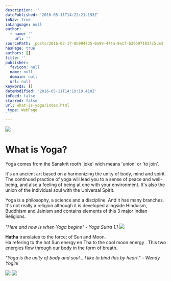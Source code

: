 ```yaml
---
description: ''
datePublished: '2016-05-11T14:22:21.193Z'
inNav: true
inLanguage: null
author:
  - name: ''
    url: ''
sourcePath: _posts/2016-02-17-8b994735-0a99-474a-8e1f-b295971837c5.md
hasPage: true
authors: []
title: ''
publisher:
  favicon: null
  name: null
  domain: null
  url: null
keywords: []
dateModified: '2016-05-11T14:19:19.410Z'
inFeed: false
starred: false
url: what-is-yoga/index.html
_type: WebPage

---
```

![](https://s3-us-west-2.amazonaws.com/the-grid-img/p/f5c6201f3e7a7db31d8a2b9478e45d9c00bd4d2d.jpg)

# What is Yoga?

Yoga comes from the Sanskrit rooth 'joke' wich means 'union' or 'to join'.

It's an ancient art based on a harmonizing the unity of body, mind and spirit. The continued practice of yoga will lead you to a sense of peace and well-being, and also a feeling of being at one with your environment. It's also the union of the individual soul with the Universal Spirit.

Yoga is a philosophy, a science and a discipline. And it has many branches. It's not really a religion although it is developed alingside Hinduism, Buddhism and Jainism and contains elements of this 3 major Indian Religions.

_"Here and now is when Yoga begins" - Yoga Sutra 1.1_
![](https://s3-us-west-2.amazonaws.com/the-grid-img/p/69a4317b10797e6ee749cf4cecca246562b8d4af.jpg)

**Hatha** translates to the force; of Sun and Moon.   
Ha refering to the hot Sun energy en Tha to the cool moon energy . This two energies flow through our body in the form of breath.

_"Yoga is the unity of body and soul... I like to bind this by heart." - Wendy Yogini_

![](https://the-grid-user-content.s3-us-west-2.amazonaws.com/d9f07380-2f47-417d-9970-9146c3fdd002.jpg)
![](https://the-grid-user-content.s3-us-west-2.amazonaws.com/5b138d58-0d03-4ad0-bb63-27fb41daaeac.jpg)